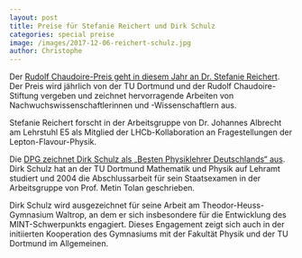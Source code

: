 ```yaml
---
layout: post
title: Preise für Stefanie Reichert und Dirk Schulz
categories: special preise
image: /images/2017-12-06-reichert-schulz.jpg
author: Christophe
---
```


Der [Rudolf Chaudoire-Preis geht in diesem Jahr an Dr. Stefanie Reichert](https://www.tu-dortmund.de/uni/Infobrief/infobrief_2017_11/Chaudoire_Verleihung/index.html). Der Preis wird jährlich von der TU Dortmund und der Rudolf Chaudoire-Stiftung vergeben und zeichnet hervorragende Arbeiten von Nachwuchswissenschaftlerinnen und -Wissenschaftlern aus.   

Stefanie Reichert forscht in der Arbeitsgruppe von Dr. Johannes Albrecht am Lehrstuhl E5 als Mitglied der LHCb-Kollaboration an Fragestellungen der Lepton-Flavour-Physik.

Die [DPG zeichnet Dirk Schulz als „Besten Physiklehrer Deutschlands“ aus](https://www.dpg-physik.de/presse/pressemit/2017/dpg-pm-2017-35.html). Dirk Schulz hat an der TU Dortmund Mathematik und Physik auf Lehramt studiert und 2004 die Abschlussarbeit für sein Staatsexamen in der Arbeitsgruppe von Prof. Metin Tolan geschrieben.

Dirk Schulz wird ausgezeichnet für seine Arbeit am Theodor-Heuss-Gymnasium Waltrop, an dem er sich insbesondere für die Entwicklung des MINT-Schwerpunkts engagiert. Dieses Engagement zeigt sich auch in der initiierten Kooperation des Gymnasiums mit der Fakultät Physik und der TU Dortmund im Allgemeinen.
